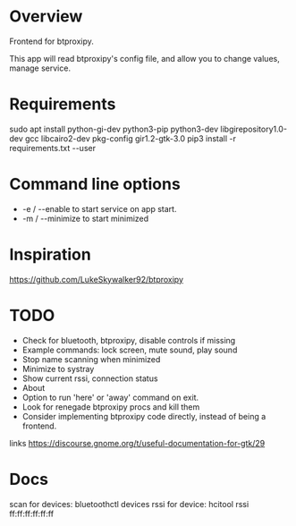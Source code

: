 # Overview

Frontend for btproxipy.

This app will read btproxipy's config file, and allow you to change values, manage service.

# Requirements

sudo apt install python-gi-dev python3-pip python3-dev libgirepository1.0-dev gcc libcairo2-dev pkg-config gir1.2-gtk-3.0
pip3 install -r requirements.txt --user

# Command line options

* -e / --enable to start service on app start.
* -m / --minimize to start minimized

# Inspiration

https://github.com/LukeSkywalker92/btproxipy

# TODO

* Check for bluetooth, btproxipy, disable controls if missing
* Example commands: lock screen, mute sound, play sound
* Stop name scanning when minimized
* Minimize to systray
* Show current rssi, connection status
* About
* Option to run 'here' or 'away' command on exit.
* Look for renegade btproxipy procs and kill them
* Consider implementing btproxipy code directly, instead of being a frontend.

links
https://discourse.gnome.org/t/useful-documentation-for-gtk/29

# Docs

scan for devices: bluetoothctl devices
rssi for device: hcitool rssi ff:ff:ff:ff:ff:ff
